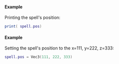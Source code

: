 #### Example
Printing the spell's position:
```lua
print( spell.pos)
```
#### Example
Setting the spell's position to the x=111, y=222, z=333:
```lua
spell.pos = Vec3(111, 222, 333)
```
